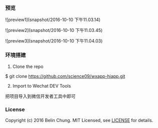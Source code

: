 ### 预览

![preview1](snapshot/2016-10-10 下午11.03.14)

![preview2](snapshot/2016-10-10 下午11.03.45)

![preview3](snapshot/2016-10-10 下午11.04.03)

### 环境搭建

 1. Clone the repo

  $ git clone https://github.com/science09/wxapp-hiapp.git
 
 2. Import to Wechat DEV Tools

  把项目导入到微信开发者工具中即可

### License

Copyright (c) 2016 Belin Chung. MIT Licensed, see [LICENSE](https://github.com/science09/wxapp-hiapp/blob/master/LICENSE) for details.